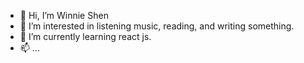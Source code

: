 - 👋 Hi, I’m Winnie Shen
- 👀 I’m interested in listening music, reading, and writing something.
- 🌱 I’m currently learning react js.
- 📫 ...

<!---
ShenShinery/ShenShinery is a ✨ special ✨ repository because its `README.md` (this file) appears on your GitHub profile.
You can click the Preview link to take a look at your changes.
--->
